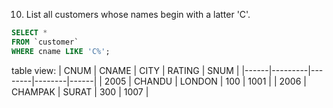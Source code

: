 10. List all customers whose names begin with a latter 'C'.
```SQL
SELECT *
FROM `customer`
WHERE cname LIKE 'C%';
```
table view:
| CNUM | CNAME   | CITY   | RATING | SNUM |
|------|---------|--------|--------|------|
| 2005 | CHANDU  | LONDON |    100 | 1001 |
| 2006 | CHAMPAK | SURAT  |    300 | 1007 |
